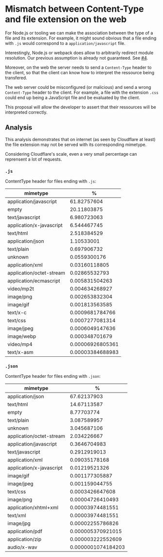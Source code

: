 # Mismatch between Content-Type and file extension on the web

For Node.js or tooling we can make the association between the type of a file and its extension.
For example, it might sound obvious that a file ending with `.js` would correspond to a `application/javascript` file.

Interestingly, Node.js or webpack does allow to arbitrarily redirect module resolution.
Our previous assumption is already not guaranteed. See [#4](https://github.com/littledan/proposal-module-attributes/issues/4).

Moreover, on the web the server needs to send a `Content-Type` header to the client, so that
the client can know how to interpret the ressource being transfered.

The web server could be misconfigured (or malicious) and send a wrong `Content-Type` header to the client. For example,
a file with the extension `.css` could end up being a JavaScript file and be evaluated by the client.

This proposal will allow the developer to assert that their ressources will be interpreted correctly.

## Analysis

This analysis demonstrates that on internet (as seen by Cloudflare at least) the
file extension may not be served with its corresponding mimetype.

Considering Cloudflare's scale, even a very small percentage can reprensent a
lot of requests.

### `.js`

ContentType header for files ending with `.js`:

| mimetype                 | %                |
|--------------------------|------------------|
| application/javascript   | 61.82757604      |
| empty                    | 20.11803875      |
| text/javascript          | 6.980723063      |
| application/x-javascript | 6.544467745      |
| text/html                | 2.518384529      |
| application/json         | 1.10533001       |
| text/plain               | 0.697906732      |
| unknown                  | 0.0559300176     |
| application/xml          | 0.03160118805    |
| application/octet-stream | 0.02865532793    |
| application/ecmascript   | 0.005831504263   |
| video/mp2t               | 0.004634268927   |
| image/png                | 0.002653832304   |
| image/gif                | 0.001813563585   |
| text/x-c                 | 0.0009681784766  |
| text/css                 | 0.0007277081314  |
| image/jpeg               | 0.0006049147636  |
| image/webp               | 0.000348701679   |
| video/mp4                | 0.00006926805361 |
| text/x-asm               | 0.00003384688983 |


### `.json`

ContentType header for files ending with `.json`:

| mimetype                 | %                  |
|--------------------------|--------------------|
| application/json         | 67.62137903        |
| text/html                | 14.67113587        |
| empty                    | 8.77703774         |
| text/plain               | 3.087589957        |
| unknown                  | 3.045687106        |
| application/octet-stream | 2.034226667        |
| application/javascript   | 0.3646704983       |
| text/javascript          | 0.2912919013       |
| application/xml          | 0.09035178168      |
| application/x-javascript | 0.01219521326      |
| image/gif                | 0.001177305887     |
| image/jpeg               | 0.001159044755     |
| text/css                 | 0.0003426647608    |
| image/png                | 0.00004726410493   |
| application/xhtml+xml    | 0.00003974481551   |
| text/xml                 | 0.00003974481551   |
| image/jpg                | 0.00002255786826   |
| application/pdf          | 0.000005370921015  |
| application/zip          | 0.000003222552609  |
| audio/x-wav              | 0.0000001074184203 |

